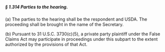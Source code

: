##### § 1.314 Parties to the hearing. #####

(a) The parties to the hearing shall be the respondent and USDA. The proceeding shall be brought in the name of the Secretary.

(b) Pursuant to 31 U.S.C. 3730(c)(5), a private party plaintiff under the False Claims Act may participate in proceedings under this subpart to the extent authorized by the provisions of that Act.